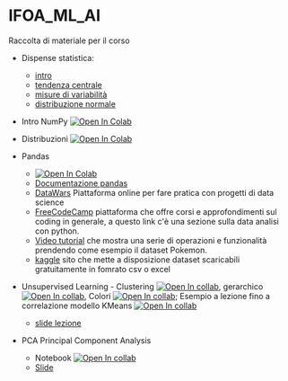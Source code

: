 # IFOA_ML_AI
Raccolta di materiale per il corso 

- Dispense statistica:
  - [intro](./Slide/01.1_Slide01.pdf)
  - [tendenza centrale](./Slide/01.2_Slide02.pdf)
  - [misure di variabilità](./Slide/01.3_Slide03.pdf)
  - [distribuzione normale](./Slide/01.4_Slide04.pdf)
   

- Intro NumPy [![Open In Colab](https://colab.research.google.com/assets/colab-badge.svg)](https://colab.research.google.com/github/pg-88/IFOA_ML_AI/blob/main/python/section01_NumPy.ipynb) 
- Distribuzioni [![Open In Colab](https://colab.research.google.com/assets/colab-badge.svg)](https://colab.research.google.com/github/pg-88/IFOA_ML_AI/blob/main/python/Distribuzioni_scipy.ipynb)
- Pandas 
  - [![Open In Colab](https://colab.research.google.com/assets/colab-badge.svg)](https://colab.research.google.com/github/pg-88/IFOA_ML_AI/blob/main/python/pandas_notebook.ipynb) 
  - [Documentazione pandas](https://pandas.pydata.org/docs/)
  - [DataWars](https://www.datawars.io/) Piattaforma online per fare pratica con progetti di data science
  - [FreeCodeCamp](https://www.freecodecamp.org/learn/data-analysis-with-python/#data-analysis-with-python-course) piattaforma che offre corsi e approfondimenti sul coding in generale, a questo link c'è una sezione sulla data analisi con python.
  - [Video tutorial](https://www.youtube.com/watch?v=vmEHCJofslg&t=1205s) che mostra una serie di operazioni e funzionalità prendendo come esempio il dataset Pokemon.
  - [kaggle](https://www.kaggle.com/) sito che mette a disposizione dataset scaricabili gratuitamente in fomrato csv o excel
- Unsupervised Learning - Clustering [![Open In collab](https://colab.research.google.com/assets/colab-badge.svg)](https://colab.research.google.com/github/pg-88/IFOA_ML_AI/blob/main/python/esempio_clustering.ipynb), gerarchico [![Open In collab](https://colab.research.google.com/assets/colab-badge.svg)](https://colab.research.google.com/github/pg-88/IFOA_ML_AI/blob/main/python/Clustering%20gerarchico.ipynb), Colori [![Open In collab](https://colab.research.google.com/assets/colab-badge.svg)](https://colab.research.google.com/github/pg-88/IFOA_ML_AI/blob/main/python/Color-Quantization_KMeans.ipynb);
 Esempio a lezione fino a correlazione modello KMeans [![Open In collab](https://colab.research.google.com/assets/colab-badge.svg)](https://colab.research.google.com/github/pg-88/IFOA_ML_AI/blob/main/python/Copia_di_esempio_clustering.ipynb)
  - [slide lezione](https://docs.google.com/presentation/d/1Jg3WuacPwdiJVQ4ikCgVSC6OSh-kdrQ6/edit?usp=sharing&ouid=108017797520463246213&rtpof=true&sd=true)
- PCA Principal Component Analysis 
  - Notebook [![Open In collab](https://colab.research.google.com/assets/colab-badge.svg)](https://colab.research.google.com/github/pg-88/IFOA_ML_AI/blob/main/python/esempio_PCA.ipynb)
  - [Slide](https://docs.google.com/presentation/d/183F_S2As9wL3AOvPc3edWWoNNWjSpo-5/edit?usp=sharing&ouid=108017797520463246213&rtpof=true&sd=true)